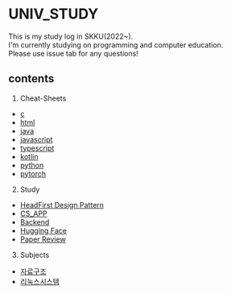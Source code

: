 # UNIV_STUDY

This is my study log in SKKU(2022~).  
I'm currently studying on programming and computer education.  
Please use issue tab for any questions!

## contents

1. Cheat-Sheets
- [c](https://github.com/eunjijeon11/Univ_study/blob/master/cheat_sheets/c.md)
- [html](https://github.com/eunjijeon11/Univ_study/blob/master/cheat_sheets/html.html)
- [java](https://github.com/eunjijeon11/Univ_study/blob/master/cheat_sheets/java.java)
- [javascript](https://github.com/eunjijeon11/Univ_study/blob/master/cheat_sheets/javascript.js)
- [typescript](https://github.com/eunjijeon11/Univ_study/blob/master/cheat_sheets/typescript.md)
- [kotlin](https://github.com/eunjijeon11/Univ_study/blob/master/cheat_sheets/kotlin.md)
- [python](https://github.com/eunjijeon11/Univ_study/blob/master/cheat_sheets/python.md)
- [pytorch](https://github.com/eunjijeon11/Univ_study/blob/master/cheat_sheets/pytorch.ipynb)

2. Study
- [HeadFirst Design Pattern](https://github.com/eunjijeon11/Univ_study/tree/master/study/design_pattern)
- [CS_APP](https://github.com/eunjijeon11/Univ_study/tree/master/study/CS_APP)
- [Backend](https://github.com/eunjijeon11/Univ_study/tree/master/study/backend)
- [Hugging Face](https://github.com/eunjijeon11/Univ_study/tree/master/study/data_analysis/huggingFaceTutorial)
- [Paper Review](https://github.com/eunjijeon11/Univ_study/tree/master/study/paper_review)
  
3. Subjects
- [자료구조](https://github.com/eunjijeon11/Univ_study/tree/master/subjects/Data_Structure)
- [리눅스시스템](https://github.com/eunjijeon11/Univ_study/tree/master/subjects/linux_system)
